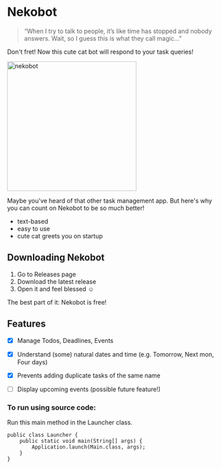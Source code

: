 # Nekobot

> “When I try to talk to people, it’s like time has stopped and nobody answers. 
> Wait, so I guess this is what they call magic…”

Don't fret! Now this cute cat bot will respond to your task queries!

<img width="301" alt="nekobot" src="https://user-images.githubusercontent.com/77230723/132122679-ff5ec85f-9d8b-44d3-88cd-72e6a308709a.png">


Maybe you've heard of that other task management app. But here's why you can count on Nekobot to be so much better!

* text-based
* easy to use
* cute cat greets you on startup

## Downloading Nekobot
1. Go to Releases page
2. Download the latest release
3. Open it and feel blessed :relaxed:

The best part of it: Nekobot is free!

## Features
- [x] Manage Todos, Deadlines, Events
- [x] Understand (some) natural dates and time (e.g. Tomorrow, Next mon, Four days)
- [x] Prevents adding duplicate tasks of the same name
- [ ] Display upcoming events (possible future feature!)



### To run using source code:
Run this main method in the Launcher class.

```
public class Launcher {
    public static void main(String[] args) {
        Application.launch(Main.class, args);
    }
}
```
